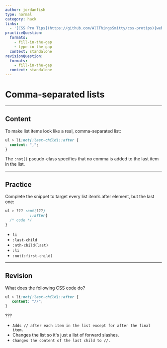 ```yaml
---
author: jordanfish
type: normal
category: hack
links:
  - '[CSS Pro Tips](https://github.com/AllThingsSmitty/css-protips){website}'
practiceQuestion:
  formats:
    - fill-in-the-gap
    - type-in-the-gap
  context: standalone
revisionQuestion:
  formats:
    - fill-in-the-gap
  context: standalone
---
```


# Comma-separated lists


---

## Content

To make list items look like a real, comma-separated list:

```css
ul > li:not(:last-child)::after {
  content: ",";
}
```

The `:not()` pseudo-class specifies that no comma is added to the last item in the list.


---

## Practice

Complete the snippet to target every list item’s after element, but the last one:

```css
ul > ??? :not(???)
           ::after{
  /* code */
}
```

- `li`
- `:last-child`
- `:nth-child(last)`
- `:li`
- `:not(:first-child)`


---

## Revision

What does the following CSS code do?

```css
ul > li:not(:last-child)::after {
   content: "//";
}
```

???

- `Adds // after each item in the list except for after the final item.`
- Changes the list so it's just a list of forward slashes.
- `Changes the content of the last child to //.`
